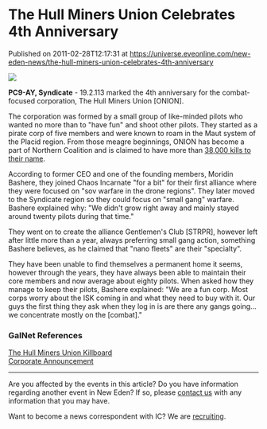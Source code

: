 # The Hull Miners Union Celebrates 4th Anniversary
Published on 2011-02-28T12:17:31 at https://universe.eveonline.com/new-eden-news/the-hull-miners-union-celebrates-4th-anniversary

![](http://www.eve-ic.net/media/assets/icarticlebanner.png)  
  
 **PC9-AY, Syndicate** \- 19.2.113 marked the 4th anniversary for the combat-focused corporation, The Hull Miners Union [ONION].  
  
The corporation was formed by a small group of like-minded pilots who wanted no more than to "have fun" and shoot other pilots. They started as a pirate corp of five members and were known to roam in the Maut system of the Placid region. From those meagre beginnings, ONION has become a part of Northern Coalition and is claimed to have more than [38,000 kills to their name](http://eve.battleclinic.com/killboard/combat_record.php?type=corp&name=The+Hull+Miners+Union).  
  
According to former CEO and one of the founding members, Moridin Bashere, they joined Chaos Incarnate "for a bit" for their first alliance where they were focused on "sov warfare in the drone regions". They later moved to the Syndicate region so they could focus on "small gang" warfare. Bashere explained why: "We didn't grow right away and mainly stayed around twenty pilots during that time."  
  
They went on to create the alliance Gentlemen's Club [STRPR], however left after little more than a year, always preferring small gang action, something Bashere believes, as he claimed that "nano fleets" are their "specialty".  
  
They have been unable to find themselves a permanent home it seems, however through the years, they have always been able to maintain their core members and now average about eighty pilots. When asked how they manage to keep their pilots, Bashere explained: "We are a fun corp. Most corps worry about the ISK coming in and what they need to buy with it. Our guys the first thing they ask when they log in is are there any gangs going... we concentrate mostly on the [combat]."

### GalNet References

[The Hull Miners Union Killboard](http://www.crazyonions.org/kb/)  
[Corporate Announcement](http://www.eveonline.com/ingameboard.asp?a=topic&threadID=1470350)

* * *

Are you affected by the events in this article? Do you have information regarding another event in New Eden? If so, please [contact us](http://www.eveonline.com/news.asp?a=submitrp) with any information that you may have.  
  
Want to become a news correspondent with IC? We are [recruiting](http://www.eveonline.com/isd.asp).
